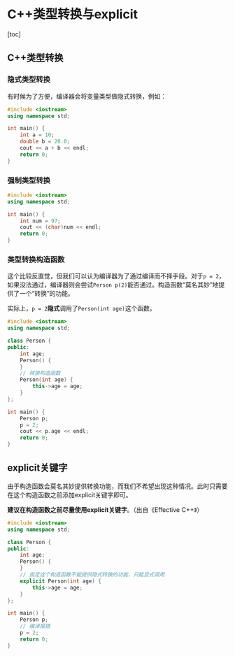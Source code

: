 # C++类型转换与explicit



[toc]



## C++类型转换

### 隐式类型转换

有时候为了方便，编译器会将变量类型做隐式转换，例如：

```cpp
#include <iostream>
using namespace std;

int main() {
	int a = 10;
	double b = 20.0;
	cout << a + b << endl;
	return 0;
}
```



### 强制类型转换

```cpp
#include <iostream>
using namespace std;

int main() {
	int num = 97;
	cout << (char)num << endl;
	return 0;
}
```



### 类型转换构造函数

这个比较反直觉，但我们可以认为编译器为了通过编译而不择手段。对于`p = 2`，如果没法通过，编译器则会尝试`Person p(2)`能否通过。构造函数“莫名其妙”地提供了一个“转换”的功能。

实际上，`p = 2`**隐式**调用了`Person(int age)`这个函数。

```cpp
#include <iostream>
using namespace std;

class Person {
public:
	int age;
	Person() {
	}
    // 转换构造函数
	Person(int age) {
		this->age = age;
	}
};

int main() {
	Person p;
    p = 2;
	cout << p.age << endl;
	return 0;
}
```



## explicit关键字

由于构造函数会莫名其妙提供转换功能，而我们不希望出现这种情况。此时只需要在这个构造函数之前添加explicit关键字即可。

**建议在构造函数之前尽量使用explicit关键字**。（出自《Effective C++》）

```cpp
#include <iostream>
using namespace std;

class Person {
public:
	int age;
	Person() {
	}
    // 指定这个构造函数不能提供隐式转换的功能，只能显式调用
	explicit Person(int age) {
		this->age = age;
	}
};

int main() {
	Person p;
    // 编译报错
	p = 2;
	return 0;
}
```

